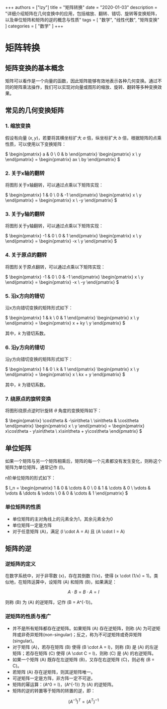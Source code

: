 +++
authors = ["lzy"]
title = "矩阵转换"
date = "2020-01-03"
description = "详细介绍矩阵在几何变换中的应用，包括缩放、翻转、错切、旋转等变换矩阵，以及单位矩阵和矩阵的逆的概念与性质"
tags = [
    "数学",
    "线性代数",
    "矩阵变换"
]
categories = [
    "数学"
]
+++

# 矩阵转换

## 矩阵变换的基本概念

矩阵可以看作是一个向量的函数，因此矩阵能够有效地表示各种几何变换。通过不同的矩阵乘法操作，我们可以实现对向量或图形的缩放、旋转、翻转等多种变换效果。

## 常见的几何变换矩阵

### 1. 缩放变换

假设有向量 $(x, y)$，若要将其横坐标扩大 $a$ 倍，纵坐标扩大 $b$ 倍，根据矩阵的点乘性质，可以使用以下变换矩阵：

$
\begin{pmatrix} a & 0 \\ 0 & b \end{pmatrix}
\begin{pmatrix} x \\ y \end{pmatrix} = 
\begin{pmatrix} ax \\ by \end{pmatrix}
$

### 2. 关于x轴的翻转

将图形关于x轴翻转，可以通过点乘以下矩阵实现：

$
\begin{pmatrix} 1 & 0 \\ 0 & -1 \end{pmatrix}
\begin{pmatrix} x \\ y \end{pmatrix} = 
\begin{pmatrix} x \\ -y \end{pmatrix}
$

### 3. 关于y轴的翻转

将图形关于y轴翻转，可以通过点乘以下矩阵实现：

$
\begin{pmatrix} -1 & 0 \\
0 & 1 
\end{pmatrix}
\begin{pmatrix} x \\
y 
\end{pmatrix} = 
\begin{pmatrix} -x \\
y 
\end{pmatrix}
$

### 4. 关于原点的翻转

将图形关于原点翻转，可以通过点乘以下矩阵实现：

$
\begin{pmatrix} -1 & 0 \\ 0 & -1 \end{pmatrix}
\begin{pmatrix} x \\ y \end{pmatrix} = 
\begin{pmatrix} -x \\ -y \end{pmatrix}
$

### 5. 沿x方向的错切

沿x方向错切变换的矩阵形式如下：

$
\begin{pmatrix} 1 & k \\ 0 & 1 \end{pmatrix}
\begin{pmatrix} x \\ y \end{pmatrix} = 
\begin{pmatrix} x + ky \\ y \end{pmatrix}
$

其中，$k$ 为错切系数。

### 6. 沿y方向的错切

沿y方向错切变换的矩阵形式如下：

$
\begin{pmatrix} 1 & 0 \\ k & 1 \end{pmatrix}
\begin{pmatrix} x \\ y \end{pmatrix} = 
\begin{pmatrix} x \\ kx + y \end{pmatrix}
$

其中，$k$ 为错切系数。

### 7. 绕原点的旋转变换

将图形绕原点逆时针旋转 $\theta$ 角度的变换矩阵如下：

$
\begin{pmatrix} \cos\theta & -\sin\theta \\ \sin\theta & \cos\theta \end{pmatrix}
\begin{pmatrix} x \\ y \end{pmatrix} = 
\begin{pmatrix} x\cos\theta - y\sin\theta \\ x\sin\theta + y\cos\theta \end{pmatrix}
$

## 单位矩阵

如果一个矩阵与另一个矩阵相乘后，矩阵的每一个元素都没有发生变化，则称这个矩阵为单位矩阵，通常记作 \(I\)。

n阶单位矩阵的形式如下：

$
I_n = \begin{pmatrix} 1 & 0 & \cdots & 0 \\ 0 & 1 & \cdots & 0 \\ \vdots & \vdots & \ddots & \vdots \\ 0 & 0 & \cdots & 1 \end{pmatrix}
$

### 单位矩阵的性质

- 单位矩阵的主对角线上的元素全为1，其余元素全为0
- 单位矩阵一定是方阵
- 对于任意矩阵 \(A\)，满足 \(I \cdot A = A\) 且 \(A \cdot I = A\)

## 矩阵的逆

### 逆矩阵的定义

在数字系统中，对于非零数 \(x\)，存在其倒数 \(1/x\)，使得 \(x \cdot (1/x) = 1\)。类似地，在矩阵运算中，设矩阵 \(A\) 和矩阵 \(B\)，如果满足：

$$A \cdot B = B \cdot A = I$$

则称 \(B\) 为 \(A\) 的逆矩阵，记作 \(B = A^{-1}\)。

### 逆矩阵的性质与推广

- 并不是所有矩阵都存在逆矩阵。如果矩阵 \(A\) 存在逆矩阵，则称 \(A\) 为可逆矩阵或非奇异矩阵(non-singular)；反之，称为不可逆矩阵或奇异矩阵(singular)。
- 对于矩阵 \(A\)，若存在矩阵 \(B\) 使得 \(B \cdot A = I\)，则称 \(B\) 是 \(A\) 的左逆矩阵；若存在矩阵 \(C\) 使得 \(A \cdot C = I\)，则称 \(C\) 是 \(A\) 的右逆矩阵。
- 如果一个矩阵 \(A\) 既存在左逆矩阵 \(B\)，又存在右逆矩阵 \(C\)，则必有 \(B = C\)。
- 若矩阵 \(A\) 存在逆矩阵，则其逆矩阵唯一。
- 可逆矩阵一定是方阵，非方阵一定不可逆。
- 矩阵的幂运算：\(A^0 = I\)，\(A^{-1}\) 为 \(A\) 的逆矩阵。
- 矩阵的逆的转置等于矩阵的转置的逆，即：

$$(A^{-1})^T = (A^T)^{-1}$$
